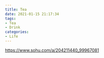 ```yaml
---
title: Tea
date: 2021-01-15 21:17:34
tags:
- Tea
- Drink
categories:
- Life
---
```



https://www.sohu.com/a/204211440_99967081